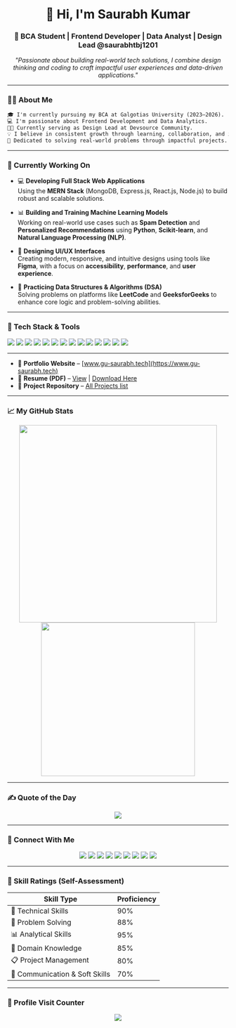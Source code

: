 <h1 align="center">👋 Hi, I'm Saurabh Kumar</h1>
<h3 align="center">🚀 BCA Student | Frontend Developer | Data Analyst | Design Lead @saurabhtbj1201 </h3>

<p align="center">
  <i>"Passionate about building real-world tech solutions, I combine design thinking and coding to craft impactful user experiences and data-driven applications."</i>
</p>

---

### 🧑‍💻 About Me

```html
🎓 I'm currently pursuing my BCA at Galgotias University (2023–2026).  
💻 I'm passionate about Frontend Development and Data Analytics.  
👨‍💼 Currently serving as Design Lead at Devsource Community.  
💡 I believe in consistent growth through learning, collaboration, and innovation.  
🎯 Dedicated to solving real-world problems through impactful projects.
```

---

### 🚧 Currently Working On

- 💻 **Developing Full Stack Web Applications**  
  Using the **MERN Stack** (MongoDB, Express.js, React.js, Node.js) to build robust and scalable solutions.

- 📊 **Building and Training Machine Learning Models**  
  Working on real-world use cases such as **Spam Detection** and **Personalized Recommendations** using **Python**, **Scikit-learn**, and **Natural Language Processing (NLP)**.

- 🎨 **Designing UI/UX Interfaces**  
  Creating modern, responsive, and intuitive designs using tools like **Figma**, with a focus on **accessibility**, **performance**, and **user experience**.

- 🧠 **Practicing Data Structures & Algorithms (DSA)**  
  Solving problems on platforms like **LeetCode** and **GeeksforGeeks** to enhance core logic and problem-solving abilities.

---

### 🧰 Tech Stack & Tools

<p>
  <img src="https://img.shields.io/badge/java-%23ED8B00.svg?style=flat&logo=openjdk&logoColor=white"/>
  <img src="https://img.shields.io/badge/javascript-%23323330.svg?style=flat&logo=javascript&logoColor=%23F7DF1E"/>
  <img src="https://img.shields.io/badge/python-3670A0?style=flat&logo=python&logoColor=ffdd54"/>
  <img src="https://img.shields.io/badge/react-%2320232a.svg?style=flat&logo=react&logoColor=%2361DAFB"/>
  <img src="https://img.shields.io/badge/node.js-6DA55F?style=flat&logo=node.js&logoColor=white"/>
  <img src="https://img.shields.io/badge/mysql-4479A1.svg?style=flat&logo=mysql&logoColor=white"/>
  <img src="https://img.shields.io/badge/mongodb-%2347A248.svg?style=flat&logo=mongodb&logoColor=white"/>
  <img src="https://img.shields.io/badge/git-%23F05033.svg?style=flat&logo=git&logoColor=white"/>
  <img src="https://img.shields.io/badge/github-%23121011.svg?style=flat&logo=github&logoColor=white"/>
  <img src="https://img.shields.io/badge/pandas-%23150458.svg?style=flat&logo=pandas&logoColor=white"/>
  <img src="https://img.shields.io/badge/figma-%23F24E1E.svg?style=flat&logo=figma&logoColor=white"/>
  <img src="https://img.shields.io/badge/c++-%2300599C.svg?style=flat&logo=c%2B%2B&logoColor=white"/>
  <img src="https://img.shields.io/badge/aws-%23FF9900.svg?style=flat&logo=amazon-aws&logoColor=white"/>
  <img src="https://img.shields.io/badge/oracle-F80000?style=flat&logo=oracle&logoColor=white"/>
</p>

---
- 🧾 **Portfolio Website** – [www.gu-saurabh.tech](https://www.gu-saurabh.tech)  
- 📄 **Resume (PDF)** – [View](https://www.gu-saurabh.tech/assets/Documents/Resume.pdf)  |  [Download Here](https://www.gu-saurabh.tech/assets/Documents/Resume.pdf)  
- 📁 **Project Repository** – [All Projects list](https://github.com/Saurabhtbj1201/all-projects)

---

### 📈 My GitHub Stats

<p align="center">
  <img src="https://github-readme-stats.vercel.app/api?username=Saurabhtbj1201&show_icons=true&theme=radical" width="450"/>
  <img src="https://github-readme-stats.vercel.app/api/top-langs/?username=Saurabhtbj1201&layout=compact&theme=radical" width="350"/>
</p>

---

### ✍️ Quote of the Day

<p align="center">
  <img src="https://quotes-github-readme.vercel.app/api?type=horizontal&theme=radical" />
</p>

---

### 🔗 Connect With Me

<p align="center">
  <a href="https://www.linkedin.com/in/Saurabhtbj1201/"><img src="https://img.shields.io/badge/LinkedIn-%230077B5.svg?logo=linkedin&logoColor=white"/></a>
  <a href="https://x.com/saurabhtbj1201"><img src="https://img.shields.io/badge/Twitter-%231DA1F2.svg?logo=Twitter&logoColor=white"/></a>
  <a href="https://www.instagram.com/saurabhtbj1201"><img src="https://img.shields.io/badge/Instagram-%23E4405F.svg?logo=Instagram&logoColor=white"/></a>
  <a href="https://www.facebook.com/Saurabhtbj1201"><img src="https://img.shields.io/badge/Facebook-%231877F2.svg?logo=Facebook&logoColor=white"/></a>
  <a href="https://www.quora.com/profile/Saurabh-Kumar-17241"><img src="https://img.shields.io/badge/Quora-%23B92B27.svg?logo=Quora&logoColor=white"/></a>
  <a href="https://saurabh-12.blogspot.com/"><img src="https://img.shields.io/badge/Blogger-%23FF5722.svg?logo=Blogger&logoColor=white"/></a>
  <a href="https://saurabh1201.medium.com/"><img src="https://img.shields.io/badge/Medium-%2312100E.svg?logo=Medium&logoColor=white"/></a>
  <a href="https://www.gu-saurabh.tech"><img src="https://img.shields.io/badge/Portfolio-%2300C4CC.svg?logo=Google-Chrome&logoColor=white"/></a>
  <a href="https://wa.me/919798024301"><img src="https://img.shields.io/badge/WhatsApp-25D366?style=flat&logo=whatsapp&logoColor=white"/></a>
</p>

---

### 🧠 Skill Ratings (Self-Assessment)

| Skill Type            | Proficiency |
|-----------------------|-------------|
| 🔧 Technical Skills    | 90%         |
| 🧩 Problem Solving     | 88%         |
| 📊 Analytical Skills   | 95%         |
| 🧠 Domain Knowledge    | 85%         |
| 📋 Project Management  | 80%         |
| 💬 Communication & Soft Skills | 70% |

---

### 🔢 Profile Visit Counter

<p align="center">
  <a href="https://visitcount.itsvg.in">
    <img src="https://visitcount.itsvg.in/api?id=Saurabhtbj1201&label=Profile%20Views&color=6&icon=0&pretty=true" />
  </a>
</p>
